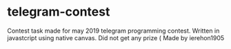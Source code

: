 # telegram-contest
Contest task made for may 2019 telegram programming contest.
Written in javastcript using native canvas.
Did not get any prize (
Made by ierehon1905